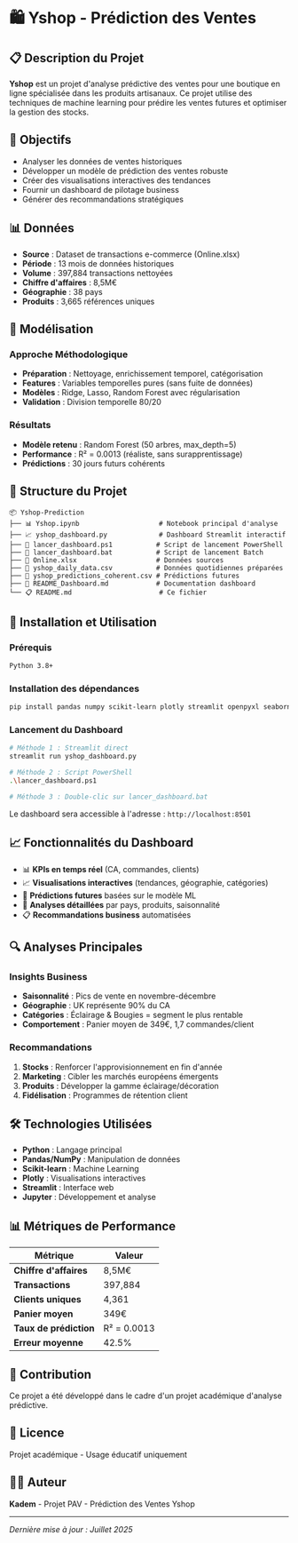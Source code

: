 # 🛍️ Yshop - Prédiction des Ventes

## 📋 Description du Projet

**Yshop** est un projet d'analyse prédictive des ventes pour une boutique en ligne spécialisée dans les produits artisanaux. Ce projet utilise des techniques de machine learning pour prédire les ventes futures et optimiser la gestion des stocks.

## 🎯 Objectifs

- Analyser les données de ventes historiques
- Développer un modèle de prédiction des ventes robuste
- Créer des visualisations interactives des tendances
- Fournir un dashboard de pilotage business
- Générer des recommandations stratégiques

## 📊 Données

- **Source** : Dataset de transactions e-commerce (Online.xlsx)
- **Période** : 13 mois de données historiques
- **Volume** : 397,884 transactions nettoyées
- **Chiffre d'affaires** : 8,5M€
- **Géographie** : 38 pays
- **Produits** : 3,665 références uniques

## 🧠 Modélisation

### Approche Méthodologique
- **Préparation** : Nettoyage, enrichissement temporel, catégorisation
- **Features** : Variables temporelles pures (sans fuite de données)
- **Modèles** : Ridge, Lasso, Random Forest avec régularisation
- **Validation** : Division temporelle 80/20

### Résultats
- **Modèle retenu** : Random Forest (50 arbres, max_depth=5)
- **Performance** : R² = 0.0013 (réaliste, sans surapprentissage)
- **Prédictions** : 30 jours futurs cohérents

## 📁 Structure du Projet

```
📦 Yshop-Prediction
├── 📊 Yshop.ipynb                    # Notebook principal d'analyse
├── 📈 yshop_dashboard.py             # Dashboard Streamlit interactif
├── 🔧 lancer_dashboard.ps1           # Script de lancement PowerShell
├── 🔧 lancer_dashboard.bat           # Script de lancement Batch
├── 📄 Online.xlsx                    # Données sources
├── 📄 yshop_daily_data.csv           # Données quotidiennes préparées
├── 📄 yshop_predictions_coherent.csv # Prédictions futures
├── 📖 README_Dashboard.md            # Documentation dashboard
└── 📋 README.md                      # Ce fichier
```

## 🚀 Installation et Utilisation

### Prérequis
```bash
Python 3.8+
```

### Installation des dépendances
```bash
pip install pandas numpy scikit-learn plotly streamlit openpyxl seaborn matplotlib
```

### Lancement du Dashboard
```bash
# Méthode 1 : Streamlit direct
streamlit run yshop_dashboard.py

# Méthode 2 : Script PowerShell
.\lancer_dashboard.ps1

# Méthode 3 : Double-clic sur lancer_dashboard.bat
```

Le dashboard sera accessible à l'adresse : `http://localhost:8501`

## 📈 Fonctionnalités du Dashboard

- 📊 **KPIs en temps réel** (CA, commandes, clients)
- 📈 **Visualisations interactives** (tendances, géographie, catégories)
- 🔮 **Prédictions futures** basées sur le modèle ML
- 🎯 **Analyses détaillées** par pays, produits, saisonnalité
- 📋 **Recommandations business** automatisées

## 🔍 Analyses Principales

### Insights Business
- **Saisonnalité** : Pics de vente en novembre-décembre
- **Géographie** : UK représente 90% du CA
- **Catégories** : Éclairage & Bougies = segment le plus rentable
- **Comportement** : Panier moyen de 349€, 1,7 commandes/client

### Recommandations
1. **Stocks** : Renforcer l'approvisionnement en fin d'année
2. **Marketing** : Cibler les marchés européens émergents
3. **Produits** : Développer la gamme éclairage/décoration
4. **Fidélisation** : Programmes de rétention client

## 🛠️ Technologies Utilisées

- **Python** : Langage principal
- **Pandas/NumPy** : Manipulation de données
- **Scikit-learn** : Machine Learning
- **Plotly** : Visualisations interactives
- **Streamlit** : Interface web
- **Jupyter** : Développement et analyse

## 📊 Métriques de Performance

| Métrique | Valeur |
|----------|--------|
| **Chiffre d'affaires** | 8,5M€ |
| **Transactions** | 397,884 |
| **Clients uniques** | 4,361 |
| **Panier moyen** | 349€ |
| **Taux de prédiction** | R² = 0.0013 |
| **Erreur moyenne** | 42.5% |

## 🤝 Contribution

Ce projet a été développé dans le cadre d'un projet académique d'analyse prédictive.

## 📄 Licence

Projet académique - Usage éducatif uniquement

## 👨‍💻 Auteur

**Kadem** - Projet PAV - Prédiction des Ventes Yshop

---

*Dernière mise à jour : Juillet 2025*
